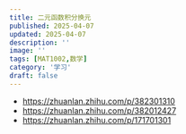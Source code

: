 ```yaml
---
title: 二元函数积分换元
published: 2025-04-07
updated: 2025-04-07
description: ''
image: ''
tags: [MAT1002,数学]
category: '学习'
draft: false 
---
```


- https://zhuanlan.zhihu.com/p/382301310
- https://zhuanlan.zhihu.com/p/382012427
- https://zhuanlan.zhihu.com/p/171701301